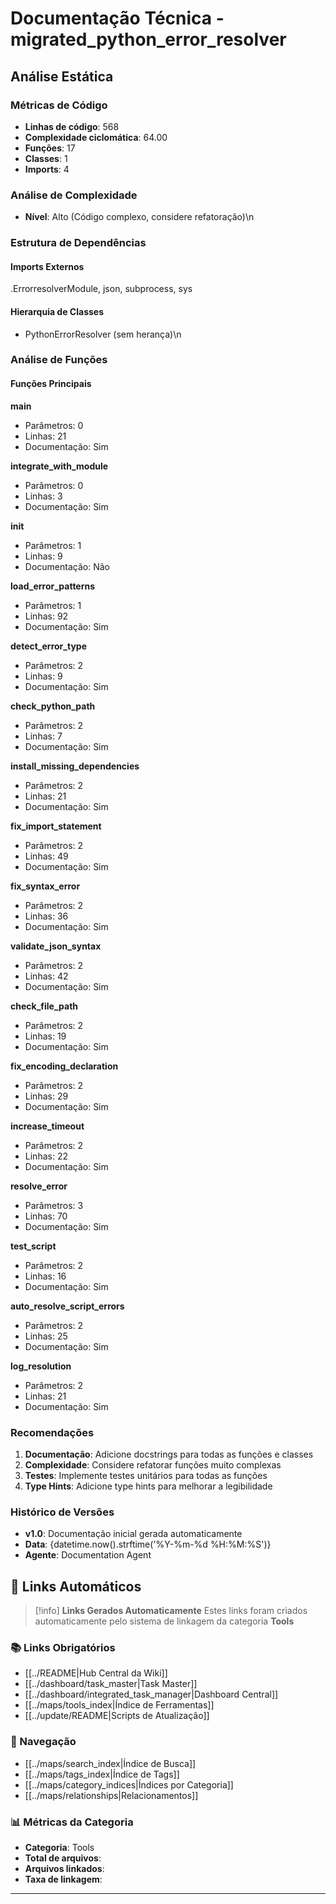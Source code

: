 # Documentação Técnica - migrated_python_error_resolver

## Análise Estática

### Métricas de Código
- **Linhas de código**: 568
- **Complexidade ciclomática**: 64.00
- **Funções**: 17
- **Classes**: 1
- **Imports**: 4

### Análise de Complexidade
- **Nível**: Alto (Código complexo, considere refatoração)\n
### Estrutura de Dependências

#### Imports Externos
.ErrorresolverModule, json, subprocess, sys

#### Hierarquia de Classes
- PythonErrorResolver (sem herança)\n
### Análise de Funções

#### Funções Principais
**main**
- Parâmetros: 0
- Linhas: 21
- Documentação: Sim

**integrate_with_module**
- Parâmetros: 0
- Linhas: 3
- Documentação: Sim

**__init__**
- Parâmetros: 1
- Linhas: 9
- Documentação: Não

**load_error_patterns**
- Parâmetros: 1
- Linhas: 92
- Documentação: Sim

**detect_error_type**
- Parâmetros: 2
- Linhas: 9
- Documentação: Sim

**check_python_path**
- Parâmetros: 2
- Linhas: 7
- Documentação: Sim

**install_missing_dependencies**
- Parâmetros: 2
- Linhas: 21
- Documentação: Sim

**fix_import_statement**
- Parâmetros: 2
- Linhas: 49
- Documentação: Sim

**fix_syntax_error**
- Parâmetros: 2
- Linhas: 36
- Documentação: Sim

**validate_json_syntax**
- Parâmetros: 2
- Linhas: 42
- Documentação: Sim

**check_file_path**
- Parâmetros: 2
- Linhas: 19
- Documentação: Sim

**fix_encoding_declaration**
- Parâmetros: 2
- Linhas: 29
- Documentação: Sim

**increase_timeout**
- Parâmetros: 2
- Linhas: 22
- Documentação: Sim

**resolve_error**
- Parâmetros: 3
- Linhas: 70
- Documentação: Sim

**test_script**
- Parâmetros: 2
- Linhas: 16
- Documentação: Sim

**auto_resolve_script_errors**
- Parâmetros: 2
- Linhas: 25
- Documentação: Sim

**log_resolution**
- Parâmetros: 2
- Linhas: 21
- Documentação: Sim

### Recomendações

1. **Documentação**: Adicione docstrings para todas as funções e classes
2. **Complexidade**: Considere refatorar funções muito complexas
3. **Testes**: Implemente testes unitários para todas as funções
4. **Type Hints**: Adicione type hints para melhorar a legibilidade

### Histórico de Versões

- **v1.0**: Documentação inicial gerada automaticamente
- **Data**: {datetime.now().strftime('%Y-%m-%d %H:%M:%S')}
- **Agente**: Documentation Agent


## 🔗 **Links Automáticos**

> [!info] **Links Gerados Automaticamente**
> Estes links foram criados automaticamente pelo sistema de linkagem da categoria **Tools**

### **📚 Links Obrigatórios**
- [[../README|Hub Central da Wiki]]
- [[../dashboard/task_master|Task Master]]
- [[../dashboard/integrated_task_manager|Dashboard Central]]
- [[../maps/tools_index|Índice de Ferramentas]]
- [[../update/README|Scripts de Atualização]]

### **🧭 Navegação**
- [[../maps/search_index|Índice de Busca]]
- [[../maps/tags_index|Índice de Tags]]
- [[../maps/category_indices|Índices por Categoria]]
- [[../maps/relationships|Relacionamentos]]

### **📊 Métricas da Categoria**
- **Categoria**: Tools
- **Total de arquivos**: <!-- Contador automático -->
- **Arquivos linkados**: <!-- Contador automático -->
- **Taxa de linkagem**: <!-- Percentual automático -->

---

